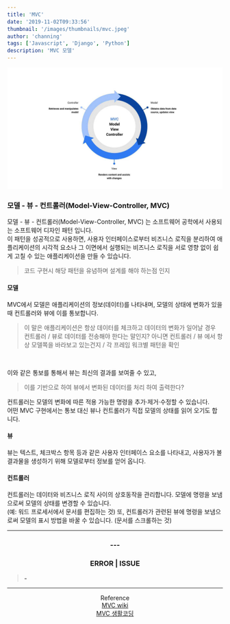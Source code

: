 ```yaml
---
title: 'MVC'
date: '2019-11-02T09:33:56'
thumbnail: '/images/thumbnails/mvc.jpeg'
author: 'channing'
tags: ['Javascript', 'Django', 'Python']
description: 'MVC 모델'
---
```


![mvc](./mvc.jpeg)

### 모델 - 뷰 - 컨트롤러(Model-View-Controller, MVC)

모델 - 뷰 - 컨트롤러(Model-View-Controller, MVC) 는 소프트웨어 공학에서 사용되는 소프트웨어 디자인 패턴 입니다.<br>
이 패턴을 성공적으로 사용하면, 사용자 인터페이스로부터 비즈니스 로직을 분리하여 애플리케이션의 시각적 요소나 그 이면에서 실행되는 비즈니스 로직을 서로 영향 없이 쉽게 고칠 수 있는 애플리케이션을 만들 수 있습니다.
> 코드 구현시 해당 패턴을 유념하며 설계를 해야 하는점 인지

#### 모델

MVC에서 모델은 애플리케이션의 정보(데이터)를 나타내며, 모델의 상태에 변화가 있을 때 컨트롤러와 뷰에 이를 통보합니다. 
> 이 말은 애플리케이션은 항상 데이터를 체크하고 데이터의 변화가 일어날 경우 컨트롤러 / 뷰로 데이터를 전송해야 한다는 말인지? 아니면 컨트롤러 / 뷰 에서 항상 모델쪽을 바라보고 있는건지 / 각 프레임 워크별 패턴을 확인 
<br>

이와 같은 통보를 통해서 뷰는 최신의 결과를 보여줄 수 있고, <br>
> 이를 기반으로 하여 뷰에서 변화된 데이터를 처리 하여 출력한다?  <br>

컨트롤러는 모델의 변화에 따른 적용 가능한 명령을 추가·제거·수정할 수 있습니다. <br>
어떤 MVC 구현에서는 통보 대신 뷰나 컨트롤러가 직접 모델의 상태를 읽어 오기도 합니다.

#### 뷰

뷰는 텍스트, 체크박스 항목 등과 같은 사용자 인터페이스 요소를 나타내고, 사용자가 볼 결과물을 생성하기 위해 모델로부터 정보를 얻어 옵니다.

#### 컨트롤러

컨트롤러는 데이터와 비즈니스 로직 사이의 상호동작을 관리합니다. 모델에 명령을 보냄으로써 모델의 상태를 변경할 수 있습니다.<br> (예: 워드 프로세서에서 문서를 편집하는 것) 또, 컨트롤러가 관련된 뷰에 명령을 보냄으로써 모델의 표시 방법을 바꿀 수 있습니다. (문서를 스크롤하는 것)

---


<center>

### ---

### ERROR | ISSUE

</center>

> <b> - </b> 
    
    
<hr />
<center>

Reference <br>
[MVC wiki](https://ko.wikipedia.org/wiki/%EB%AA%A8%EB%8D%B8-%EB%B7%B0-%EC%BB%A8%ED%8A%B8%EB%A1%A4%EB%9F%AC)<br>
[MVC 생활코딩](https://opentutorials.org/course/697/3828)

</center>
